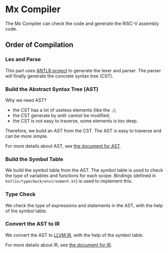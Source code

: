 # Mx Compiler

The Mx Compiler can check the code and generate the RISC-V assembly code.

## Order of Compilation

### Lex and Parse
This part uses [ANTLR project](https://www.antlr.org/) to generate the lexer
and parser. The parser will finally generate the concrete syntax tree (CST).

### Build the Abstract Syntax Tree (AST)
Why we need AST?

- the CST has a lot of useless elements (like the `;`);
- the CST generate by antlr cannot be modified;
- the CST is not easy to traverse, some elements is too deep.

Therefore, we build an AST from the CST. The AST is easy to traverse and
can be more simple.

For more details about AST, see [the document for AST](ast.md).

### Build the Symbol Table
We build the symbol table from the AST. The symbol table is used to check
the type of variables and functions for each scope. Bindings (defined in
`kotlin/typecheck/environment.kt`) is used to implement this.

### Type Check
We check the type of expressions and statements in the AST, with the help
of the symbol table.

### Convert the AST to IR
We convert the AST to [LLVM IR](https://llvm.org/docs/LangRef.html), with
the help of the symbol table.

For more details about IR, see [the document for IR](ir.md).
